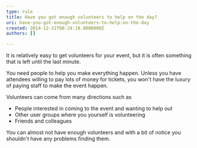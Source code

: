 ```yaml
---
type: rule
title: Have you got enough volunteers to help on the day?
uri: have-you-got-enough-volunteers-to-help-on-the-day
created: 2014-12-31T00:24:18.0000000Z
authors: []

---
```




<span class='intro'> <p class="ssw15-rteElement-P">It is relatively easy to get volunteers for your event, but it is often something that is left until the last minute.​​</p> </span>

<p>You need people to help you make everything happen. Unless you have attendees willing to pay lots of money for tickets, you won't have the luxury of paying staff to make the event happen. </p><p>Volunteers can come from many directions such as</p><ul><li>People interested in coming to the event and wanting to help out</li><li>Other user groups where you yourself is volunteering</li><li>Friends and colleagues</li></ul><p>You&#160;c​an almost not have enough volunteers and with a bit of notice you shouldn't have any problems finding them.</p>


